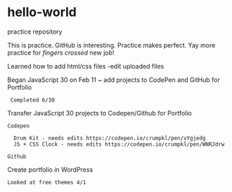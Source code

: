 # hello-world
practice repository

This is practice. GitHub is interesting. Practice makes perfect. 
Yay more practice for *fingers crossed* new job! 

Learned how to add html/css files
  -edit uploaded files
  
Began JavaScript 30 on Feb 11 ~ add projects to CodePen and GitHub for Portfolio
     
     Completed 6/30

Transfer JavaScript 30 projects to Codepen/Github for Portfolio
  
    Codepen
      
      Drum Kit - needs edits https://codepen.io/crumpkl/pen/vYgjedg
      JS + CSS Clock - needs edits https://codepen.io/crumpkl/pen/WNRJdrw
    
    Github
    
Create portfolio in WordPress

    Looked at free themes 4/1
